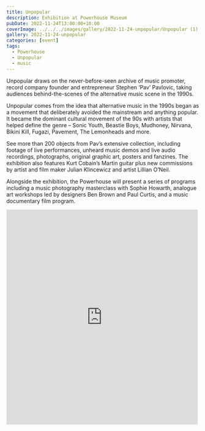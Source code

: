 ```yaml
---
title: Unpopular
description: Exhibition at Powerhouse Museum
pubDate: 2022-11-24T13:00:00+10:00
coverImage: ../../../images/gallery/2022-11-24-unpopular/Unpopular (1).jpeg
gallery: 2022-11-24-unpopular
categories: [event]
tags:
  - Powerhouse
  - Unpopular
  - music
---
```


Unpopular draws on the never-before-seen archive of music promoter, record company founder and entrepreneur Stephen ‘Pav’ Pavlovic, taking audiences behind-the-scenes of the alternative music scene in the 1990s.

Unpopular comes from the idea that alternative music in the 1990s began as a movement that deliberately avoided the mainstream and anything popular. It became the dominant cultural movement of the 90s with artists that helped define the genre – Sonic Youth, Beastie Boys, Mudhoney, Nirvana, Bikini Kill, Fugazi, Pavement, The Lemonheads and more.

See more than 200 objects from Pav’s extensive collection, including footage of live performances, unheard music demos and live audio recordings, photographs, original graphic art, posters and fanzines. The exhibition also features Kurt Cobain’s Martin guitar plus new commissions by artist and film maker Julian Klincewicz and artist Lillian O’Neil.

Alongside the exhibition, the Powerhouse will present a series of programs including a music photography masterclass with Sophie Howarth, analogue art workshops led by designers Ben Brown and Paul Curtis, and a music documentary film program.

<iframe src="https://www.facebook.com/plugins/post.php?href=https%3A%2F%2Fwww.facebook.com%2Fchris1.tham%2Fposts%2Fpfbid0vpmkU1cKVdFSaw9NnwzEHeuMjBfkGiuPaFq6NyfoUowDAi3hCdjH6KijAY51HEatl&show_text=true&width=500" width="500" height="562" style="border:none;overflow:hidden" scrolling="no" frameborder="0" allowfullscreen="true" allow="autoplay; clipboard-write; encrypted-media; picture-in-picture; web-share"></iframe>
